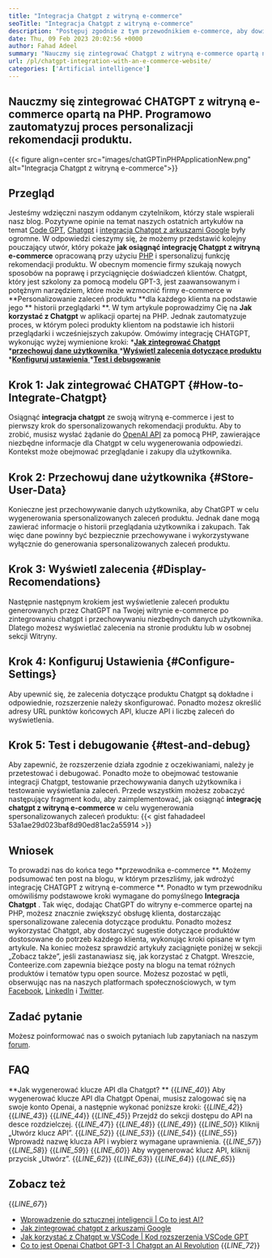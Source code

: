 ```yaml
---
title: "Integracja Chatgpt z witryną e-commerce" 
seoTitle: "Integracja Chatgpt z witryną e-commerce" 
description: "Postępuj zgodnie z tym przewodnikiem e-commerce, aby dowiedzieć się, jak osiągnąć integrację Chatgpt z witryną e-commerce, aby wydać spersonalizowane zalecenia dotyczące produktu." 
date: Thu, 09 Feb 2023 20:02:56 +0000
author: Fahad Adeel
summary: "Nauczmy się zintegrować Chatgpt z witryną e-commerce opartą na PHP. Programowo zautomatyzuj proces personalizacji rekomendacji produktu." 
url: /pl/chatgpt-integration-with-an-e-commerce-website/
categories: ['Artificial intelligence']
---
```


## Nauczmy się zintegrować CHATGPT z witryną e-commerce opartą na PHP. Programowo zautomatyzuj proces personalizacji rekomendacji produktu.

{{< figure align=center src="images/chatGPTinPHPApplicationNew.png" alt="Integracja Chatgpt z witryną e-commerce">}}


## Przegląd
Jesteśmy wdzięczni naszym oddanym czytelnikom, którzy stale wspierali nasz blog. Pozytywne opinie na temat naszych ostatnich artykułów na temat [Code GPT][1], [Chatgpt][2] i [integracja Chatgpt z arkuszami Google][3] były ogromne. W odpowiedzi cieszymy się, że możemy przedstawić kolejny pouczający utwór, który pokaże **jak osiągnąć integrację Chatgpt z witryną e-commerce**  opracowaną przy użyciu [PHP][4] i spersonalizuj funkcję rekomendacji produktu.
W obecnym momencie firmy szukają nowych sposobów na poprawę i przyciągnięcie doświadczeń klientów. Chatgpt, który jest szkolony za pomocą modelu GPT-3, jest zaawansowanym i potężnym narzędziem, które może wzmocnić firmy e-commerce w **Personalizowanie zaleceń produktu  **dla każdego klienta na podstawie jego **  historii przeglądarki **. W tym artykule poprowadzimy Cię na  **Jak korzystać z Chatgpt**   w aplikacji opartej na PHP. Jednak zautomatyzuje proces, w którym poleci produkty klientom na podstawie ich historii przeglądarki i wcześniejszych zakupów.
Omówimy integrację CHATGPT, wykonując wyżej wymienione kroki:
  *[**Jak zintegrować Chatgpt** ][5]
  *[**przechowuj dane użytkownika** ][6]
  *[**Wyświetl zalecenia dotyczące produktu** ][7]
  *[**Konfiguruj ustawienia** ][8]
  *[**Test i debugowanie** ][9]

## Krok 1: Jak zintegrować CHATGPT   {#How-to-Integrate-Chatgpt}
Osiągnąć **integracja chatgpt**  ze swoją witryną e-commerce i jest to pierwszy krok do spersonalizowanych rekomendacji produktu. Aby to zrobić, musisz wysłać żądanie do [OpenAI API][10] za pomocą PHP, zawierające niezbędne informacje dla Chatgpt w celu wygenerowania odpowiedzi. Kontekst może obejmować przeglądanie i zakupy dla użytkownika.

## Krok 2: Przechowuj dane użytkownika   {#Store-User-Data}
Konieczne jest przechowywanie danych użytkownika, aby ChatGPT w celu wygenerowania spersonalizowanych zaleceń produktu. Jednak dane mogą zawierać informacje o historii przeglądania użytkownika i zakupach. Tak więc dane powinny być bezpiecznie przechowywane i wykorzystywane wyłącznie do generowania spersonalizowanych zaleceń produktu.

## Krok 3: Wyświetl zalecenia   {#Display-Recomendations}
Następnie następnym krokiem jest wyświetlenie zaleceń produktu generowanych przez ChatGPT na Twojej witrynie e-commerce po zintegrowaniu chatgpt i przechowywaniu niezbędnych danych użytkownika. Dlatego możesz wyświetlać zalecenia na stronie produktu lub w osobnej sekcji Witryny.

## Krok 4: Konfiguruj Ustawienia   {#Configure-Settings}
Aby upewnić się, że zalecenia dotyczące produktu Chatgpt są dokładne i odpowiednie, rozszerzenie należy skonfigurować. Ponadto możesz określić adresy URL punktów końcowych API, klucze API i liczbę zaleceń do wyświetlenia.

## Krok 5: Test i debugowanie   {#test-and-debug}
Aby zapewnić, że rozszerzenie działa zgodnie z oczekiwaniami, należy je przetestować i debugować. Ponadto może to obejmować testowanie integracji Chatgpt, testowanie przechowywania danych użytkownika i testowanie wyświetlania zaleceń.
Przede wszystkim możesz zobaczyć następujący fragment kodu, aby zaimplementować, jak osiągnąć **integrację chatgpt z witryną e-commerce**  w celu wygenerowania spersonalizowanych zaleceń produktu:
{{< gist fahadadeel 53a1ae29d023baf8d90ed81ac2a55914 >}}

## Wniosek
To prowadzi nas do końca tego **przewodnika e-commerce **. Możemy podsumować ten post na blogu, w którym przeszliśmy, jak wdrożyć integrację CHATGPT z witryną e-commerce **. Ponadto w tym przewodniku omówiliśmy podstawowe kroki wymagane do pomyślnego  **Integracja Chatgpt**  . Tak więc, dodając ChatGPT do witryny e-commerce opartej na PHP, możesz znacznie zwiększyć obsługę klienta, dostarczając spersonalizowane zalecenia dotyczące produktu. Ponadto możesz wykorzystać Chatgpt, aby dostarczyć sugestie dotyczące produktów dostosowane do potrzeb każdego klienta, wykonując kroki opisane w tym artykule. Na koniec możesz sprawdzić artykuły zaciągnięte poniżej w sekcji „Zobacz także”, jeśli zastanawiasz się, jak korzystać z Chatgpt.
Wreszcie, Conteerize.com zapewnia bieżące posty na blogu na temat różnych produktów i tematów typu open source. Możesz pozostać w pętli, obserwując nas na naszych platformach społecznościowych, w tym [Facebook][11], [LinkedIn][12] i [Twitter][13].

## Zadać pytanie
Możesz poinformować nas o swoich pytaniach lub zapytaniach na naszym [forum][14].

## FAQ
**Jak wygenerować klucze API dla Chatgpt? **
{{_LINE_40_}}
  Aby wygenerować klucze API dla Chatgpt Openai, musisz zalogować się na swoje konto Openai, a następnie wykonać poniższe kroki:
{{_LINE_42_}}
{{_LINE_43_}}
{{_LINE_44_}}
{{_LINE_45_}}
      Przejdź do sekcji dostępu do API na desce rozdzielczej.
{{_LINE_47_}}
{{_LINE_48_}}
{{_LINE_49_}}
{{_LINE_50_}}
      Kliknij „Utwórz klucz API”.
{{_LINE_52_}}
{{_LINE_53_}}
{{_LINE_54_}}
{{_LINE_55_}}
      Wprowadź nazwę klucza API i wybierz wymagane uprawnienia.
{{_LINE_57_}}
{{_LINE_58_}}
{{_LINE_59_}}
{{_LINE_60_}}
      Aby wygenerować klucz API, kliknij przycisk „Utwórz”.
{{_LINE_62_}}
{{_LINE_63_}}
{{_LINE_64_}}
{{_LINE_65_}}

## Zobacz też
{{_LINE_67_}}
  * [Wprowadzenie do sztucznej inteligencji | Co to jest AI?][15]
  * [Jak zintegrować chatgpt z arkuszami Google][3]
  * [Jak korzystać z Chatgpt w VSCode | Kod rozszerzenia VSCode GPT][1]
  * [Co to jest Openai Chatbot GPT-3 | Chatgpt an AI Revolution][2]
{{_LINE_72_}}

  
[1]: https://blog.containerize.com/artificial-intelligence/how-to-use-chatgpt-in-vscode-the-vscode-extension-codegpt/
[2]: https://blog.containerize.com/artificial-intelligence/what-is-openai-chatbot-gpt-3-chatgpt-an-ai-revolution/
[3]: https://blog.containerize.com/artificial-intelligence/integrate-chatgpt-with-google-sheets/
[4]: https://www.php.net/
[5]: #How-to-Integrate-ChatGPT
[6]: #Store-User-Data
[7]: #Display-Recommendations
[8]: #Configure-Settings
[9]: #Test-and-Debug
[10]: https://platform.openai.com/account/api-keys
[11]: https://web.facebook.com/containerize
[12]: https://www.linkedin.com/company/containerize/
[13]: https://twitter.com/containerize_co
[14]: https://forum.containerize.com/
[15]: https://blog.containerize.com/artificial-intelligence/an-introduction-to-artificial-intelligence-what-is-ai/
